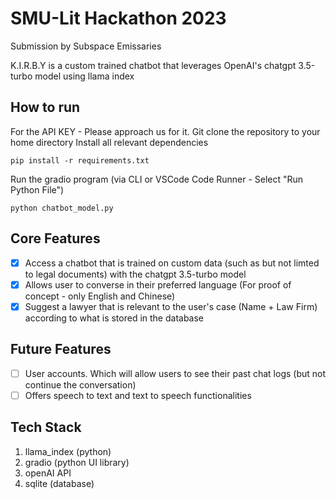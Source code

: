 # SMU-Lit Hackathon 2023
Submission by Subspace Emissaries

K.I.R.B.Y is a custom trained chatbot that leverages OpenAI's chatgpt 3.5-turbo model using llama index

## How to run
For the API KEY - Please approach us for it.
Git clone the repository to your home directory
Install all relevant dependencies
```
pip install -r requirements.txt
```

Run the gradio program (via CLI or VSCode Code Runner - Select "Run Python File")
```
python chatbot_model.py
```

## Core Features
- [x] Access a chatbot that is trained on custom data (such as but not limted to legal documents) with  the chatgpt 3.5-turbo model
- [x] Allows user to converse in their preferred language (For proof of concept - only English and Chinese)
- [x] Suggest a lawyer that is relevant to the user's case (Name + Law Firm) according to what is stored in the database

## Future Features
- [ ] User accounts. Which will allow users to see their past chat logs (but not continue the conversation)
- [ ] Offers speech to text and text to speech functionalities

## Tech Stack
1. llama_index (python)
2. gradio (python UI library)
3. openAI API
4. sqlite (database)
